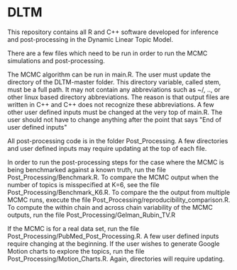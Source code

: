 # DLTM
This repository contains all R and C++ software developed for inference and post-processing in the Dynamic Linear Topic Model.

There are a few files which need to be run in order to run the MCMC simulations and post-processing.  

The MCMC algorithm can be run in main.R.  The user must update the directory of the DLTM-master folder. This directory variable, called stem, must be a full path.  It may not contain any abbreviations
such as ~/, .., or other linux based directory abbreviations.  The reason is that output files are written in C++ and C++ does not recognize these abbreviations.  A few other user defined inputs must be changed at the very top of main.R.  The user should not have to change anything after the point that says "End of user defined inputs"

All post-processing code is in the folder Post_Processing.  A few directories and user defined inputs may require updating at the top of each file.
  
In order to run the post-processing steps for the case where the MCMC is being benchmarked against a known truth, run the file Post_Processing/Benchmark.R.
To compare the MCMC output when the number of topics is misspecified at K=6, see the file Post_Processing/Benchmark_K6.R.
To compare the the output from multiple MCMC runs, execute the file Post_Processing/reproducibility_comparison.R.  
To compute the within chain and across chain variability of the MCMC outputs, run the file Post_Processing/Gelman_Rubin_TV.R
 
If the MCMC is for a real data set, run the file Post_Processing/PubMed_Post_Processing.R.  A few user defined inputs require changing at the beginning.
If the user wishes to generate Google Motion charts to explore the topics, run the file Post_Processing/Motion_Charts.R.  Again, directories will require updating.  





